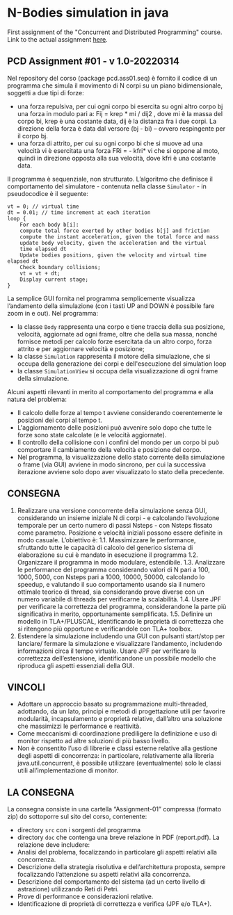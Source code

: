 ﻿# N-Bodies simulation in java
First assignment of the "Concurrent and Distributed Programming" course.
Link to the actual assignment [here](https://docs.google.com/document/d/1B-ml9PS-QT1tR6n2N3txTTiVUJ9IpF49cORrhTrtHAQ/edit).

## PCD Assignment #01 - v 1.0-20220314

Nel repository del corso (package pcd.ass01.seq) è fornito il codice di un programma che simula il movimento di N corpi su un piano bidimensionale, soggetti a due tipi di forze:
-   una forza repulsiva, per cui ogni corpo bi esercita su ogni altro corpo bj una forza in modulo pari a: Fij = krep * mi / dij2 , dove mi è la massa del corpo bi, krep è una costante data, dij è la distanza fra i due corpi. La direzione della forza è data dal versore (bj - bi) – ovvero respingente per il corpo bj.
-   una forza di attrito, per cui su ogni corpo bi che si muove ad una velocità vi è esercitata una forza FRi = - kfri* vi che si oppone al moto, quindi in direzione opposta alla sua velocità, dove kfri è una costante data.

Il programma è sequenziale, non strutturato. L’algoritmo che definisce il comportamento del simulatore - contenuta nella classe `Simulator` - in pseudocodice è il seguente:
```
vt = 0; // virtual time
dt = 0.01; // time increment at each iteration
loop {
	For each body b[i]:
	compute total force exerted by other bodies b[j] and friction
	compute the instant acceleration, given the total force and mass
	update body velocity, given the acceleration and the virtual
	time elapsed dt
	Update bodies positions, given the velocity and virtual time elapsed dt
	Check boundary collisions;
	vt = vt + dt;
	Display current stage;
}
```
La semplice GUI fornita nel programma semplicemente visualizza l’andamento della simulazione (con i tasti UP and DOWN è possibile fare zoom in e out).
Nel programma:
-   la classe `Body` rappresenta una corpo e tiene traccia della sua posizione, velocità, aggiornate ad ogni frame, oltre che della sua massa, nonché fornisce metodi per calcolo forze esercitata da un altro corpo, forza attrito e per aggiornare velocità e posizione;
-   la classe `Simulation` rappresenta il motore della simulazione, che si occupa della generazione dei corpi e dell'esecuzione del simulation loop
-   la classe `SimulationView` si occupa della visualizzazione di ogni frame della simulazione.

Alcuni aspetti rilevanti in merito al comportamento del programma e alla natura del problema:
-   Il calcolo delle forze al tempo t avviene considerando coerentemente le posizioni dei corpi al tempo t.
-   L'aggiornamento delle posizioni può avvenire solo dopo che tutte le forze sono state calcolate (e le velocità aggiornate).
-   Il controllo della collisione con i confini del mondo per un corpo bi può comportare il cambiamento della velocità e posizione del corpo.
-   Nel programma, la visualizzazione dello stato corrente della simulazione o frame (via GUI) avviene in modo sincrono, per cui la successiva iterazione avviene solo dopo aver visualizzato lo stato della precedente.
    
## CONSEGNA
1.  Realizzare una versione concorrente della simulazione senza GUI, considerando un insieme iniziale N di corpi - e calcolando l’evoluzione temporale per un certo numero di passi Nsteps - con Nsteps fissato come parametro. Posizione e velocità iniziali possono essere definite in modo casuale. L’obiettivo è:
1.1. Massimizzare le performance, sfruttando tutte le capacità di calcolo del generico sistema di elaborazione su cui è mandato in esecuzione il programma
1.2. Organizzare il programma in modo modulare, estendibile.
1.3. Analizzare le performance del programma considerando valori di N pari a 100, 1000, 5000, con Nsteps pari a 1000, 10000, 50000, calcolando lo speedup, e valutando il suo comportamento usando sia il numero ottimale teorico di thread, sia considerando prove diverse con un numero variabile di threads per verificarne la scalabilità.
1.4. Usare JPF per verificare la correttezza del programma, considerandone la parte più significativa in merito, opportunamente semplificata.
1.5. Definire un modello in TLA+/PLUSCAL, identificando le proprietà di correttezza che si ritengono più opportune e verificandole con TLA+ toolbox.
2.  Estendere la simulazione includendo una GUI con pulsanti start/stop per lanciare/ fermare la simulazione e visualizzare l’andamento, includendo informazioni circa il tempo virtuale. Usare JPF per verificare la correttezza dell’estensione, identificandone un possibile modello che riproduca gli aspetti essenziali della GUI.

## VINCOLI
-   Adottare un approccio basato su programmazione multi-threaded, adottando, da un lato, principi e metodi di progettazione utili per favorire modularità, incapsulamento e proprietà relative, dall’altro una soluzione che massimizzi le performance e reattività.
-   Come meccanismi di coordinazione prediligere la definizione e uso di monitor rispetto ad altre soluzioni di più basso livello.
-   Non è consentito l’uso di librerie e classi esterne relative alla gestione degli aspetti di concorrenza: in particolare, relativamente alla libreria java.util.concurrent, è possibile utilizzare (eventualmente) solo le classi utili all’implementazione di monitor.

## LA CONSEGNA
La consegna consiste in una cartella “Assignment-01” compressa (formato zip) do sottoporre sul sito del corso, contenente:
-   directory `src` con i sorgenti del programma
-   directory `doc` che contenga una breve relazione in PDF (report.pdf). La relazione deve includere:
-   Analisi del problema, focalizzando in particolare gli aspetti relativi alla concorrenza.
-   Descrizione della strategia risolutiva e dell’architettura proposta, sempre focalizzando l’attenzione su aspetti relativi alla concorrenza.
-   Descrizione del comportamento del sistema (ad un certo livello di astrazione) utilizzando Reti di Petri.
-   Prove di performance e considerazioni relative.
-   Identificazione di proprietà di correttezza e verifica (JPF e/o TLA+).
